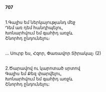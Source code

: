 **707**

\
1.Գալիս եմ ներկայությանդ մեջ\
Դեմ առ դեմ հանդիպելու,\
Խոնարհվում եմ գահիդ առջև\
Շնորհդ ընդունելու։

\
 ... Սուրբ ես, Հզոր, Փառավոր Տիրակալ։ (2)

\
2.Ծարավով ու կարոտած սրտով\
Գալիս եմ Քեզ փարվելու,\
Խոնարհվում եմ գահիդ առջև\
Շնորհդ ընդունելու:
